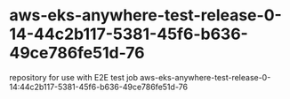 # aws-eks-anywhere-test-release-0-14-44c2b117-5381-45f6-b636-49ce786fe51d-76
repository for use with E2E test job aws-eks-anywhere-test-release-0-14:44c2b117-5381-45f6-b636-49ce786fe51d-76

